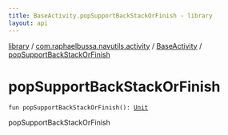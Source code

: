 ```yaml
---
title: BaseActivity.popSupportBackStackOrFinish - library
layout: api
---
```


<div class='api-docs-breadcrumbs'><a href="../../index.html">library</a> / <a href="../index.html">com.raphaelbussa.navutils.activity</a> / <a href="index.html">BaseActivity</a> / <a href="./pop-support-back-stack-or-finish.html">popSupportBackStackOrFinish</a></div>

# popSupportBackStackOrFinish

<div class="signature"><code><span class="keyword">fun </span><span class="identifier">popSupportBackStackOrFinish</span><span class="symbol">(</span><span class="symbol">)</span><span class="symbol">: </span><a href="https://kotlinlang.org/api/latest/jvm/stdlib/kotlin/-unit/index.html"><span class="identifier">Unit</span></a></code></div>

popSupportBackStackOrFinish

